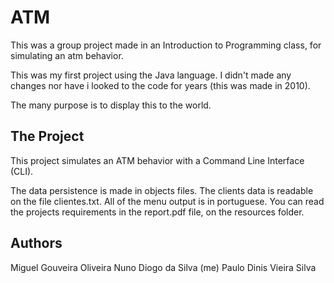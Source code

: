 # ATM

This was a group project made in an Introduction to Programming class, for simulating an atm behavior.

This was my first project using the Java language. I didn't made any changes nor have i looked to the code for years (this was made in 2010).

The many purpose is to display this to the world.

## The Project

This project simulates an ATM behavior with a Command Line Interface (CLI).

The data persistence is made in objects files. The clients data is readable on the file clientes.txt.
All of the menu output is in portuguese. You can read the projects requirements in the report.pdf file, on the resources folder.

## Authors

Miguel Gouveira Oliveira
Nuno Diogo da Silva (me)
Paulo Dinis Vieira Silva
